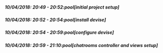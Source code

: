 
##### 10/04/2018: 20:49 - 20:52:pool[initial project setup]

##### 10/04/2018: 20:52 - 20:54:pool[install devise]

##### 10/04/2018: 20:54 - 20:59:pool[configure devise]

##### 10/04/2018: 20:59 - 21:10:pool[chatrooms controller and views setup]
